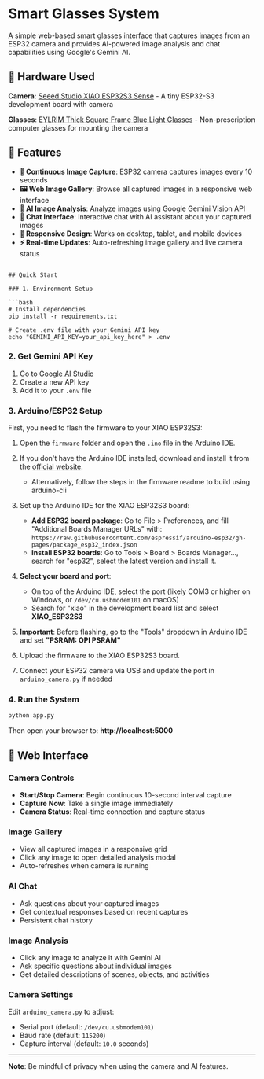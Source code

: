 # Smart Glasses System

A simple web-based smart glasses interface that captures images from an ESP32 camera and provides AI-powered image analysis and chat capabilities using Google's Gemini AI.

## 🔧 Hardware Used

**Camera**: [Seeed Studio XIAO ESP32S3 Sense](https://www.amazon.com/Seeed-Studio-XIAO-ESP32-Sense/dp/B0C69FFVHH?th=1) - A tiny ESP32-S3 development board with camera

**Glasses**: [EYLRIM Thick Square Frame Blue Light Glasses](https://www.amazon.com/dp/B0BWNWRFKY?ref=ppx_yo2ov_dt_b_fed_asin_title) - Non-prescription computer glasses for mounting the camera

## 🚀 Features

- **📸 Continuous Image Capture**: ESP32 camera captures images every 10 seconds
- **🖼️ Web Image Gallery**: Browse all captured images in a responsive web interface
- **🤖 AI Image Analysis**: Analyze images using Google Gemini Vision API
- **💬 Chat Interface**: Interactive chat with AI assistant about your captured images
- **📱 Responsive Design**: Works on desktop, tablet, and mobile devices
- **⚡ Real-time Updates**: Auto-refreshing image gallery and live camera status


```

## Quick Start

### 1. Environment Setup

```bash
# Install dependencies
pip install -r requirements.txt

# Create .env file with your Gemini API key
echo "GEMINI_API_KEY=your_api_key_here" > .env
```

### 2. Get Gemini API Key

1. Go to [Google AI Studio](https://makersuite.google.com/app/apikey)
2. Create a new API key
3. Add it to your `.env` file

### 3. Arduino/ESP32 Setup

First, you need to flash the firmware to your XIAO ESP32S3:

1. Open the `firmware` folder and open the `.ino` file in the Arduino IDE.

2. If you don't have the Arduino IDE installed, download and install it from the [official website](https://www.arduino.cc/en/software).
   - Alternatively, follow the steps in the firmware readme to build using arduino-cli

3. Set up the Arduino IDE for the XIAO ESP32S3 board:
   - **Add ESP32 board package**: Go to File > Preferences, and fill "Additional Boards Manager URLs" with: `https://raw.githubusercontent.com/espressif/arduino-esp32/gh-pages/package_esp32_index.json`
   - **Install ESP32 boards**: Go to Tools > Board > Boards Manager..., search for "esp32", select the latest version and install it.

4. **Select your board and port**:
   - On top of the Arduino IDE, select the port (likely COM3 or higher on Windows, or `/dev/cu.usbmodem101` on macOS)
   - Search for "xiao" in the development board list and select **XIAO_ESP32S3**

5. **Important**: Before flashing, go to the "Tools" dropdown in Arduino IDE and set **"PSRAM: OPI PSRAM"**

6. Upload the firmware to the XIAO ESP32S3 board.

7. Connect your ESP32 camera via USB and update the port in `arduino_camera.py` if needed

### 4. Run the System

```bash
python app.py
```

Then open your browser to: **http://localhost:5000**

## 📱 Web Interface

### Camera Controls
- **Start/Stop Camera**: Begin continuous 10-second interval capture
- **Capture Now**: Take a single image immediately
- **Camera Status**: Real-time connection and capture status

### Image Gallery
- View all captured images in a responsive grid
- Click any image to open detailed analysis modal
- Auto-refreshes when camera is running

### AI Chat
- Ask questions about your captured images
- Get contextual responses based on recent captures
- Persistent chat history

### Image Analysis
- Click any image to analyze it with Gemini AI
- Ask specific questions about individual images
- Get detailed descriptions of scenes, objects, and activities


### Camera Settings

Edit `arduino_camera.py` to adjust:
- Serial port (default: `/dev/cu.usbmodem101`)
- Baud rate (default: `115200`)
- Capture interval (default: `10.0` seconds)



---


**Note**: Be mindful of privacy when using the camera and AI features.
